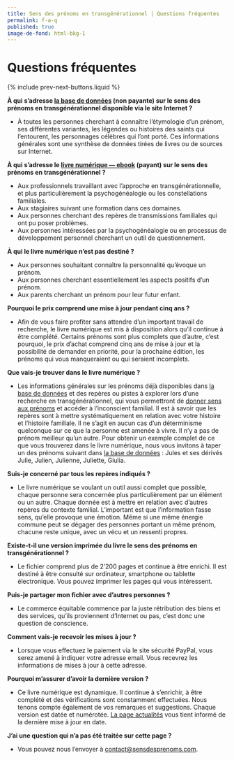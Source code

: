 ```yaml
---
title: Sens des prénoms en transgénérationnel | Questions fréquentes
permalink: f-a-q
published: true
image-de-fond: html-bkg-1
---
```


# Questions fréquentes

{% include prev-next-buttons.liquid %}

**À qui s’adresse [la base de données](./basededonnees) (non payante) sur le sens des prénoms en transgénérationnel disponible via le site Internet ?**

-   À toutes les personnes cherchant à connaître l’étymologie d’un prénom, ses différentes variantes, les légendes ou histoires des saints qui l’entourent, les personnages célèbres qui l’ont porté. Ces informations générales sont une synthèse de données tirées de livres ou de sources sur Internet.

**À qui s’adresse le [livre numérique — ebook](./ebook) (payant) sur le sens des prénoms en transgénérationnel ?**

-   Aux professionnels travaillant avec l’approche en transgénérationnelle, et plus particulièrement la psychogénéalogie ou les constellations familiales.
-   Aux stagiaires suivant une formation dans ces domaines.
-   Aux personnes cherchant des repères de transmissions familiales qui ont pu poser problèmes.
-   Aux personnes intéressées par la psychogénéalogie ou en processus de développement personnel cherchant un outil de questionnement.

**À qui le livre numérique n’est pas destiné ?**

-   Aux personnes souhaitant connaître la personnalité qu’évoque un prénom.
-   Aux personnes cherchant essentiellement les aspects positifs d’un prénom.
-   Aux parents cherchant un prénom pour leur futur enfant.

**Pourquoi le prix comprend une mise à jour pendant cinq ans ?**

-   Afin de vous faire profiter sans attendre d’un important travail de recherche, le livre numérique est mis à disposition alors qu’il continue à être complété. Certains prénoms sont plus complets que d’autre, c’est pourquoi, le prix d’achat comprend cinq ans de mise à jour et la possibilité de demander en priorité, pour la prochaine édition, les prénoms qui vous manqueraient ou qui seraient incomplets.

**Que vais-je trouver dans le livre numérique ?**

-   Les informations générales sur les prénoms déjà disponibles dans [la base de données](./basededonnees) et des repères ou pistes à explorer lors d’une recherche en transgénérationnel, qui vous permettront de [donner sens aux prénoms](./sens) et accéder à l’inconscient familial.
    Il est à savoir que les repères sont à mettre systématiquement en relation avec votre histoire et l’histoire familiale. Il ne s’agit en aucun cas d’un déterminisme quelconque sur ce que la personne est amenée à vivre. Il n’y a pas de prénom meilleur qu’un autre.
    Pour obtenir un exemple complet de ce que vous trouverez dans le livre numérique, nous vous invitons à taper un des prénoms suivant dans [la base de données](./basededonnees) : Jules et ses dérivés Julie, Julien, Julienne, Juliette, Giulia.

**Suis-je concerné par tous les repères indiqués ?**

-   Le livre numérique se voulant un outil aussi complet que possible, chaque personne sera concernée plus particulièrement par un élément ou un autre. Chaque donnée est à mettre en relation avec d’autres repères du contexte familial. L’important est que l’information fasse sens, qu’elle provoque une émotion. Même si une même énergie commune peut se dégager des personnes portant un même prénom, chacune reste unique, avec un vécu et un ressenti propres.

**Existe-t-il une version imprimée du livre le sens des prénoms en transgénérationnel ?**

-   Le fichier comprend plus de 2’200 pages et continue à être enrichi. Il est destiné à être consulté sur ordinateur, smartphone ou tablette électronique. Vous pouvez imprimer les pages qui vous intéressent.

**Puis-je partager mon fichier avec d’autres personnes ?**

-   Le commerce équitable commence par la juste rétribution des biens et des services, qu’ils proviennent d’Internet ou pas, c’est donc une question de conscience.

**Comment vais-je recevoir les mises à jour ?**

-   Lorsque vous effectuez le paiement via le site sécurité PayPal, vous serez amené à indiquer votre adresse email. Vous recevrez les informations de mises à jour à cette adresse.

**Pourquoi m’assurer d’avoir la dernière version ?**

-   Ce livre numérique est dynamique. Il continue à s’enrichir, à être complété et des vérifications sont constamment effectuées. Nous tenons compte également de vos remarques et suggestions. Chaque version est datée et numérotée. [La page actualités](./actualites) vous tient informé de la dernière mise à jour en date.

**J’ai une question qui n’a pas été traitée sur cette page ?**

-   Vous pouvez nous l’envoyer à [contact@sensdesprenoms.com](mailto:contact@sensdesprenoms.com).
